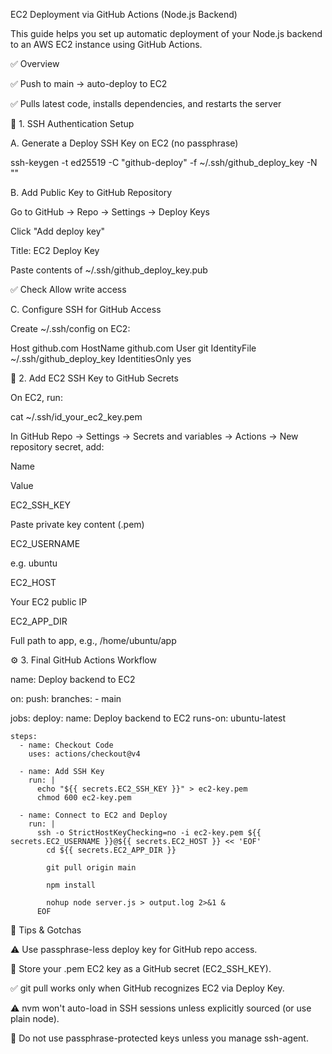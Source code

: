 EC2 Deployment via GitHub Actions (Node.js Backend)

This guide helps you set up automatic deployment of your Node.js backend to an AWS EC2 instance using GitHub Actions.

✅ Overview

✅ Push to main → auto-deploy to EC2

✅ Pulls latest code, installs dependencies, and restarts the server

🔐 1. SSH Authentication Setup

A. Generate a Deploy SSH Key on EC2 (no passphrase)

ssh-keygen -t ed25519 -C "github-deploy" -f ~/.ssh/github_deploy_key -N ""

B. Add Public Key to GitHub Repository

Go to GitHub → Repo → Settings → Deploy Keys

Click "Add deploy key"

Title: EC2 Deploy Key

Paste contents of ~/.ssh/github_deploy_key.pub

✅ Check Allow write access

C. Configure SSH for GitHub Access

Create ~/.ssh/config on EC2:

Host github.com
  HostName github.com
  User git
  IdentityFile ~/.ssh/github_deploy_key
  IdentitiesOnly yes

🔐 2. Add EC2 SSH Key to GitHub Secrets

On EC2, run:

cat ~/.ssh/id_your_ec2_key.pem

In GitHub Repo → Settings → Secrets and variables → Actions → New repository secret, add:

Name

Value

EC2_SSH_KEY

Paste private key content (.pem)

EC2_USERNAME

e.g. ubuntu

EC2_HOST

Your EC2 public IP

EC2_APP_DIR

Full path to app, e.g., /home/ubuntu/app

⚙️ 3. Final GitHub Actions Workflow

name: Deploy backend to EC2

on:
  push:
    branches:
      - main

jobs:
  deploy:
    name: Deploy backend to EC2
    runs-on: ubuntu-latest

    steps:
      - name: Checkout Code
        uses: actions/checkout@v4

      - name: Add SSH Key
        run: |
          echo "${{ secrets.EC2_SSH_KEY }}" > ec2-key.pem
          chmod 600 ec2-key.pem

      - name: Connect to EC2 and Deploy
        run: |
          ssh -o StrictHostKeyChecking=no -i ec2-key.pem ${{ secrets.EC2_USERNAME }}@${{ secrets.EC2_HOST }} << 'EOF'
            cd ${{ secrets.EC2_APP_DIR }}

            git pull origin main

            npm install

            nohup node server.js > output.log 2>&1 &
          EOF

🧠 Tips & Gotchas

⚠️ Use passphrase-less deploy key for GitHub repo access.

🔐 Store your .pem EC2 key as a GitHub secret (EC2_SSH_KEY).

✅ git pull works only when GitHub recognizes EC2 via Deploy Key.

⚠️ nvm won't auto-load in SSH sessions unless explicitly sourced (or use plain node).

🚫 Do not use passphrase-protected keys unless you manage ssh-agent.